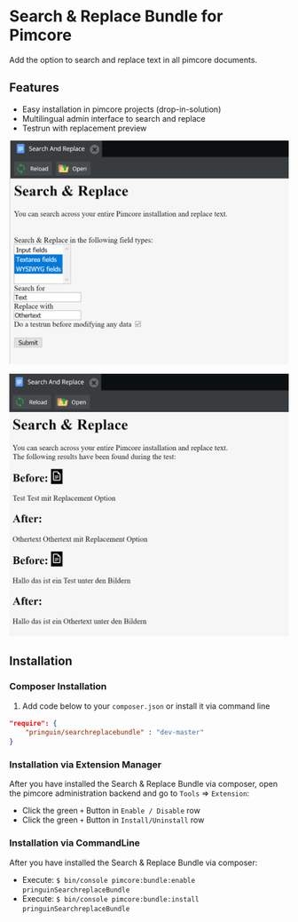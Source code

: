 # Search & Replace Bundle for Pimcore
Add the option to search and replace text in all pimcore documents.

## Features
* Easy installation in pimcore projects (drop-in-solution)
* Multilingual admin interface to search and replace
* Testrun with replacement preview

![Backend Interface](docs/img/search_form.png)

![Backend Interface](docs/img/replacement_preview.png)

## Installation

### Composer Installation
1. Add code below to your `composer.json` or install it via command line

```json
"require": {
    "pringuin/searchreplacebundle" : "dev-master"
}
```

### Installation via Extension Manager
After you have installed the Search & Replace Bundle via composer, open the pimcore administration backend and go to `Tools` => `Extension`:
- Click the green `+` Button in `Enable / Disable` row
- Click the green `+` Button in `Install/Uninstall` row

### Installation via CommandLine
After you have installed the Search & Replace Bundle via composer:
- Execute: `$ bin/console pimcore:bundle:enable pringuinSearchreplaceBundle`
- Execute: `$ bin/console pimcore:bundle:install pringuinSearchreplaceBundle`
